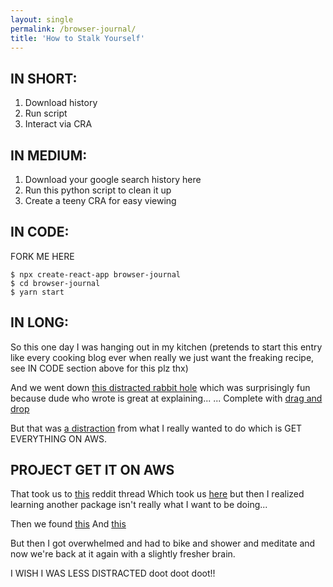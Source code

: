 ```yaml
---
layout: single
permalink: /browser-journal/
title: 'How to Stalk Yourself'
---
```


## IN SHORT: 

1. Download history
2. Run script
3. Interact via CRA

## IN MEDIUM: 

1. Download your google search history here
2. Run this python script to clean it up
3. Create a teeny CRA for easy viewing

## IN CODE:

FORK ME HERE

```console
$ npx create-react-app browser-journal
$ cd browser-journal
$ yarn start
```

## IN LONG: 

So this one day I was hanging out in my kitchen (pretends to start this entry like every cooking blog ever when really we just want the freaking recipe, see IN CODE section above for this plz thx)

And we went down [this distracted rabbit hole](https://malcoded.com/posts/react-file-upload/) which was surprisingly fun because dude who wrote is great at explaining...
... Complete with [drag and drop](https://malcoded.com/posts/react-dropzone/)

But that was [a distraction](https://vimeo.com/347152004) from what I really wanted to do which is GET EVERYTHING ON AWS.

## PROJECT GET IT ON AWS

That took us to [this](https://www.reddit.com/r/aws/comments/ai9z34/simple_react_s3_example/) reddit thread
Which took us [here](https://aws-amplify.github.io/docs/js/storage) but then I realized learning another package isn't really what I want to be doing...

Then we found [this](https://www.koan.co/blog/uploading-images-to-s3-from-a-react-spa)
And [this](https://medium.com/@khelif96/uploading-files-from-a-react-app-to-aws-s3-the-right-way-541dd6be689)

But then I got overwhelmed and had to bike and shower and meditate and now we're back at it again with a slightly fresher brain.

I WISH I WAS LESS DISTRACTED doot doot doot!!



